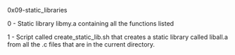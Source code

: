 0x09-static_libraries

0 - Static library libmy.a containing all the functions listed

1 - Script called create_static_lib.sh that creates a static library called liball.a from all the .c files that are in the current directory.
